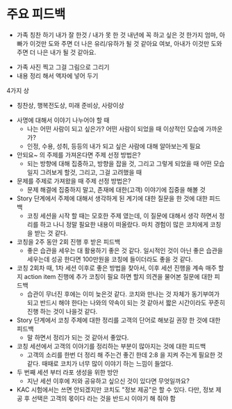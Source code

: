 # 주요 피드백
* 가족 칭찬 하기
내가 잘 한것 / 내가 못 한 것
내년에 꼭 하고 싶은 것 한가지
엄마, 아빠가 이것만 도와 주면 더 나은 유리/유하가 될 것 같아요
여보, 아내가 이것만 도와 주면 더 나은 내가 될 것 같아요.
- 가족 사진 찍고 그걸 그림으로 그리기
- 내용 정리 해서 액자에 넣어 두기

4가지 상
- 칭찬상, 행복전도상, 미래 준비상, 사랑이상    
* 사명에 대해서 이야기 나누어야 할 때
  * 나는 어떤 사람이 되고 싶은가? 어떤 사람이 되었을 때 이상적인 모습에 가까운가?
  * 인정, 수용, 성취, 등등의 내가 되고 싶은 사람에 대해 알아보는게 필요  
* 안되요~ 의 주제를 가져온다면 주제 선정 방법은?
  * 되는 방향에 대해 집중하고, 방향을 잡을 것, 그리고 그렇게 되었을 때 어떤 모습일지 그려보게 할것, 그리고, 그걸 고려했을 때 
* 문제를 주제로 가져왔을 때 주제 선정 방법은?
  * 문제 해결에 집중하지 말고, 존재에 대한(고객) 이야기에 집중을 해볼 것
* Story 단계에서 주제에 대해서 생각하게 된 계기에 대한 질문을 한 것에 대한 피드백
  * 코칭 세션을 시작 할 때는 모호한 주제 였는데, 이 질문에 대해서 생각 하면서 정리를 하고 나니 정말 필요한 내용이 떠올랐다. 마치 경험이 많은 코치에게 코칭을 받는 것 같다.
* 코칭을 2주 동안 2회 진행 후 받은 피드백
  * 좋은 습관을 세우는 대 활용하기 좋은 것 같다. 일시적인 것이 아닌 좋은 습관을 세우는데 성공 한다면 100만원을 코칭에 들이더라도 좋을 것 같다.
* 코칭 2회차 때, 1차 세션 이후로 좋은 방법을 찾아서, 이후 세션 진행을 계속 매주 할 지 action item 진행에 추가 코칭이 필요 하면 할지 의견을 물어본 질문에 대한 피드백
  * 습관이 무너진 후에는 이미 늦은것 같다. 코치와 만나는 것 자체가 동기부여가 되고 반드시 해야 한다는 나와의 약속이 되는 것 같아서 짧은 시간이라도 꾸준히 진행 하는 것이 나을것 같다.
* Story 단계에서 코칭 주제에 대한 정리를 고객의 단어로 해보길 권장 한 것에 대한 피드백
  * 말 하면서 정리가 되는 것 같아서 좋았다.
* 코칭 세션에서 고객의 이야기를 정리하는 부분이 많아지는 것에 대한 피드백
  * 고객의 소리를 한번 더 정리 해 주는건 좋긴 한데 2:8 을 지켜 주는게 필요한 것같다. 때때로 코치가 너무 많이 이야기 하는 느낌이 들었다.
* 두 번째 세션 부터 라포 생성을 위한 방안
  * 지난 세션 이후에 저와 공유하고 싶으신 것이 있다면 무엇일까요?
* KAC 시험에서는 쓰면 안되겠지만 코치도 "정보 제공"은 할 수 있다. 다만, 정보 제공 후 선택은 고객의 몫이다 라는 것을 반드시 이야기 해 줘야 함




